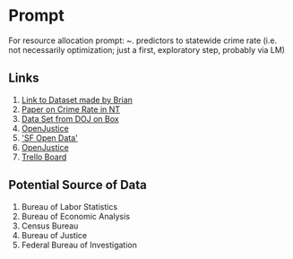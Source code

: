# Prompt

For resource allocation prompt: ~. predictors to statewide crime rate (i.e. not necessarily optimization; just a first, exploratory step, probably via LM)

## Links

1. [Link to Dataset made by Brian]('https://numeracy.co/projects/1ovzvErSiG9/ca-crime-by-year')
2. [Paper on Crime Rate in NT]('http://pages.stern.nyu.edu/~jsimonof/classes/1305/projdoc/violentcrime.doc')
3. [Data Set from DOJ on Box]('https://app.box.com/s/td20v66b3g76liur0pgbjmutc4i7vwwf')
4. [OpenJustice]('https://openjustice.doj.ca.gov/data')
5. ['SF Open Data']('https://data.sfgov.org/')
6. [OpenJustice]('https://github.com/sfbrigade/CA_DOJ_OpenJustice')
7. [Trello Board]('https://trello.com/b/WbbYoEZx/general-tasks')

## Potential Source of Data
1. Bureau of Labor Statistics
2. Bureau of Economic Analysis
3. Census Bureau
4. Bureau of Justice
5. Federal Bureau of Investigation


